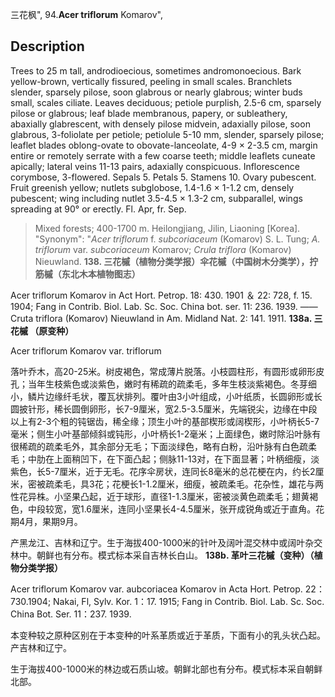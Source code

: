 三花枫",
94.**Acer triflorum** Komarov",

## Description
Trees to 25 m tall, androdioecious, sometimes andromonoecious. Bark yellow-brown, vertically fissured, peeling in small scales. Branchlets slender, sparsely pilose, soon glabrous or nearly glabrous; winter buds small, scales ciliate. Leaves deciduous; petiole purplish, 2.5-6 cm, sparsely pilose or glabrous; leaf blade membranous, papery, or subleathery, abaxially glabrescent, with densely pilose midvein, adaxially pilose, soon glabrous, 3-foliolate per petiole; petiolule 5-10 mm, slender, sparsely pilose; leaflet blades oblong-ovate to obovate-lanceolate, 4-9 × 2-3.5 cm, margin entire or remotely serrate with a few coarse teeth; middle leaflets cuneate apically; lateral veins 11-13 pairs, adaxially conspicuous. Inflorescence corymbose, 3-flowered. Sepals 5. Petals 5. Stamens 10. Ovary pubescent. Fruit greenish yellow; nutlets subglobose, 1.4-1.6 × 1-1.2 cm, densely pubescent; wing including nutlet 3.5-4.5 × 1.3-2 cm, subparallel, wings spreading at 90° or erectly. Fl. Apr, fr. Sep.

> Mixed forests; 400-1700 m. Heilongjiang, Jilin, Liaoning [Korea].
  "Synonym": "*Acer triflorum* f. *subcoriaceum* (Komarov) S. L. Tung; *A. triflorum* var. *subcoriaceum* Komarov; *Crula triflora* (Komarov) Nieuwland.
**138. 三花槭（植物分类学报）伞花槭（中国树木分类学），拧筋槭（东北木本植物图志）**

Acer triflorum Komarov in Act Hort. Petrop. 18: 430. 1901 ＆ 22: 728, f. 15. 1904; Fang in Contrib. Biol. Lab. Sc. Soc. China bot. ser. 11: 236. 1939. ——Cruta triflora (Komarov) Nieuwland in Am. Midland Nat. 2: 141. 1911.
**138a. 三花槭 （原变种）**

Acer triflorum Komarov var. triflorum

落叶乔木，高20-25米。树皮褐色，常成薄片脱落。小枝圆柱形，有圆形或卵形皮孔；当年生枝紫色或淡紫色，嫩时有稀疏的疏柔毛，多年生枝淡紫褐色。冬芽细小，鳞片边缘纤毛状，覆瓦状排列。覆叶由3小叶组成，小叶纸质，长圆卵形或长圆披针形，稀长圆倒卵形，长7-9厘米，宽2.5-3.5厘米，先端锐尖，边缘在中段以上有2-3个粗的钝锯齿，稀全缘；顶生小叶的基部楔形或阔楔形，小叶柄长5-7毫米；侧生小叶基部倾斜或钝形，小叶柄长1-2毫米；上面绿色，嫩时除沿叶脉有很稀疏的疏柔毛外，其余部分无毛；下面淡绿色，略有白粉，沿叶脉有白色疏柔毛；中肋在上面稍凹下，在下面凸起；侧脉11-13对，在下面显著；叶柄细瘦，淡紫色，长5-7厘米，近于无毛。花序伞房状，连同长8毫米的总花梗在内，约长2厘米，密被疏柔毛，具3花；花梗长1-1.2厘米，细瘦，被疏柔毛。花杂性，雄花与两性花异株。小坚果凸起，近于球形，直径1-1.3厘米，密被淡黄色疏柔毛；翅黄褐色，中段较宽，宽1.6厘米，连同小坚果长4-4.5厘米，张开成锐角或近于直角。花期4月，果期9月。

产黑龙江、吉林和辽宁。生于海拔400-1000米的针叶及阔叶混交林中或阔叶杂交林中。朝鲜也有分布。模式标本采自吉林长白山。
**138b. 革叶三花槭（变种）（植物分类学报）**

Acer triflorum Komarov var. aubcoriacea Komarov in Acta Hort. Petrop. 22：730.1904; Nakai, Fl, Sylv. Kor. 1：17. 1915; Fang in Contrib. Biol. Lab. Sc. Soc. China Bot. Ser. 11：237. 1939.

本变种较之原种区别在于本变种的叶系革质或近于革质，下面有小的乳头状凸起。产吉林和辽宁。

生于海拔400-1000米的林边或石质山坡。朝鲜北部也有分布。模式标本采自朝鲜北部。
